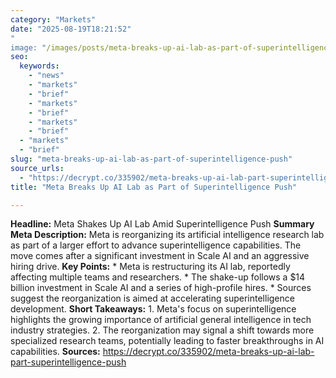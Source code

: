 ```yaml
---
category: "Markets"
date: "2025-08-19T18:21:52"
"
image: "/images/posts/meta-breaks-up-ai-lab-as-part-of-superintelligence-push.png"
seo:
  keywords:
    - "news"
    - "markets"
    - "brief"
    - "markets"
    - "brief"
    - "markets"
    - "brief"
  - "markets"
  - "brief"
slug: "meta-breaks-up-ai-lab-as-part-of-superintelligence-push"
source_urls:
  - "https://decrypt.co/335902/meta-breaks-up-ai-lab-part-superintelligence-push"
title: "Meta Breaks Up AI Lab as Part of Superintelligence Push"

---
```


**Headline:** Meta Shakes Up AI Lab Amid Superintelligence Push  **Summary Meta Description:** Meta is reorganizing its artificial intelligence research lab as part of a larger effort to advance superintelligence capabilities. The move comes after a significant investment in Scale AI and an aggressive hiring drive.  **Key Points:**  * Meta is restructuring its AI lab, reportedly affecting multiple teams and researchers. * The shake-up follows a $14 billion investment in Scale AI and a series of high-profile hires. * Sources suggest the reorganization is aimed at accelerating superintelligence development.  **Short Takeaways:**  1. Meta's focus on superintelligence highlights the growing importance of artificial general intelligence in tech industry strategies. 2. The reorganization may signal a shift towards more specialized research teams, potentially leading to faster breakthroughs in AI capabilities.  **Sources:** https://decrypt.co/335902/meta-breaks-up-ai-lab-part-superintelligence-push